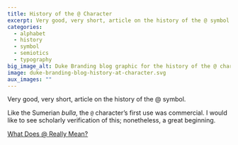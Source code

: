 ```yaml
---
title: History of the @ Character
excerpt: Very good, very short, article on the history of the @ symbol.
categories:
  - alphabet
  - history
  - symbol
  - semiotics
  - typography
big_image_alt: Duke Branding blog graphic for the history of the @ character.
image: duke-branding-blog-history-at-character.svg
aux_images: ""
---
```

Very good, very short, article on the history of the @ symbol. 

Like the Sumerian <i>bulla</i>, the `@` character’s first use was commercial. I would like to see scholarly verification of this; nonetheless, a great beginning.

<a href="http://gizmodo.com/5240647/what-does--really-mean" target="_blank">What Does @ Really Mean?</a>